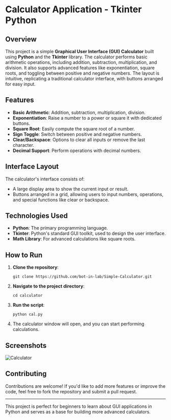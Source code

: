 # Calculator Application - Tkinter Python

## Overview

This project is a simple **Graphical User Interface (GUI) Calculator** built using **Python** and the **Tkinter** library. The calculator performs basic arithmetic operations, including addition, subtraction, multiplication, and division. It also supports advanced features like exponentiation, square roots, and toggling between positive and negative numbers. The layout is intuitive, replicating a traditional calculator interface, with buttons arranged for easy input.

## Features

- **Basic Arithmetic**: Addition, subtraction, multiplication, division.
- **Exponentiation**: Raise a number to a power or square it with dedicated buttons.
- **Square Root**: Easily compute the square root of a number.
- **Sign Toggle**: Switch between positive and negative numbers.
- **Clear/Backspace**: Options to clear all inputs or remove the last character.
- **Decimal Support**: Perform operations with decimal numbers.

## Interface Layout

The calculator's interface consists of:
- A large display area to show the current input or result.
- Buttons arranged in a grid, allowing users to input numbers, operations, and special functions like clear or backspace.
  
## Technologies Used

- **Python**: The primary programming language.
- **Tkinter**: Python's standard GUI toolkit, used to design the user interface.
- **Math Library**: For advanced calculations like square roots.

## How to Run

1. **Clone the repository**:
   ```
   git clone https://github.com/bot-in-lab/Simple-Calculator.git
   ```
   
2. **Navigate to the project directory**:
   ```
   cd calculator
   ```

3. **Run the script**:
   ```
   python cal.py
   ```

4. The calculator window will open, and you can start performing calculations.

## Screenshots

![Calculator](https://github.com/user-attachments/assets/ef9cc148-438f-4b5a-af67-6e4acfedf6b8)

## Contributing

Contributions are welcome! If you'd like to add more features or improve the code, feel free to fork the repository and submit a pull request.

---

This project is perfect for beginners to learn about GUI applications in Python and serves as a base for building more advanced calculators.
